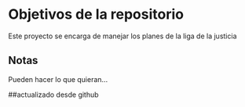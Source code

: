 # Objetivos de la repositorio

Este proyecto se encarga de manejar los planes de la liga de la justicia


## Notas
Pueden hacer lo que quieran...

##actualizado desde github

